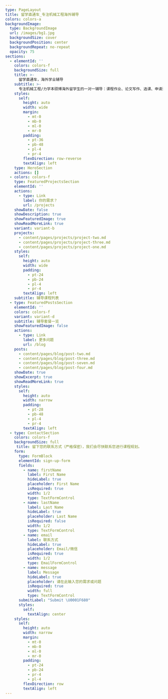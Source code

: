 ```yaml
---
type: PageLayout
title: 留学直通车_专注机械工程海外辅导
colors: colors-a
backgroundImage:
  type: BackgroundImage
  url: /images/bg1.jpg
  backgroundSize: cover
  backgroundPosition: center
  backgroundRepeat: no-repeat
  opacity: 75
sections:
  - elementId: ''
    colors: colors-f
    backgroundSize: full
    title: >-
      留学直通车，海外学业辅导
    subtitle: >-
      专注机械工程/力学本硕博海外留学生的一对一辅导：课程作业、论文写作、选课、申请建议。私塾式整学期、整学年保驾护航，妈妈再也不用担心我的学习。
    styles:
      self:
        height: auto
        width: wide
        margin:
          - mt-0
          - mb-0
          - ml-0
          - mr-0
        padding:
          - pt-36
          - pb-48
          - pl-4
          - pr-4
        flexDirection: row-reverse
        textAlign: left
    type: HeroSection
    actions: []
  - colors: colors-f
    type: FeaturedProjectsSection
    elementId: ''
    actions:
      - type: Link
        label: 你的需求？
        url: /projects
    showDate: false
    showDescription: true
    showFeaturedImage: true
    showReadMoreLink: true
    variant: variant-b
    projects:
      - content/pages/projects/project-two.md
      - content/pages/projects/project-three.md
      - content/pages/projects/project-one.md
    styles:
      self:
        height: auto
        width: wide
        padding:
          - pt-24
          - pb-24
          - pl-4
          - pr-4
        textAlign: left
    subtitle: 辅导课程列表
  - type: FeaturedPostsSection
    elementId: ''
    colors: colors-f
    variant: variant-d
    subtitle: 辅导套餐一览
    showFeaturedImage: false
    actions:
      - type: Link
        label: 更多问题
        url: /blog
    posts:
      - content/pages/blog/post-two.md
      - content/pages/blog/post-three.md
      - content/pages/blog/post-seven.md
      - content/pages/blog/post-four.md
    showDate: true
    showExcerpt: true
    showReadMoreLink: true
    styles:
      self:
        height: auto
        width: narrow
        padding:
          - pt-28
          - pb-48
          - pl-4
          - pr-4
        textAlign: left
  - type: ContactSection
    colors: colors-f
    backgroundSize: full
     title: 留下您的联系方式（严格保密），我们会尽快联系您进行课程规划。
    form:
      type: FormBlock
      elementId: sign-up-form
      fields:
        - name: firstName
          label: First Name
          hideLabel: true
          placeholder: First Name
          isRequired: true
          width: 1/2
          type: TextFormControl
        - name: lastName
          label: Last Name
          hideLabel: true
          placeholder: Last Name
          isRequired: false
          width: 1/2
          type: TextFormControl
        - name: email
          label: 联系方式
          hideLabel: true
          placeholder: Email/微信
          isRequired: true
          width: 1/2
          type: EmailFormControl
        - name: message
          label: Message
          hideLabel: true
          placeholder: 请在此输入您的需求或问题
          isRequired: true
          width: full
          type: TextFormControl
      submitLabel: "Submit \U0001F680"
      styles:
        self:
          textAlign: center
    styles:
      self:
        height: auto
        width: narrow
        margin:
          - mt-0
          - mb-0
          - ml-0
          - mr-0
        padding:
          - pt-24
          - pb-24
          - pr-4
          - pl-4
        flexDirection: row
        textAlign: left
---
```

